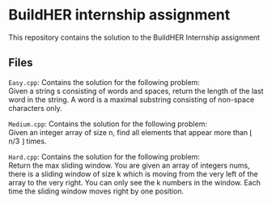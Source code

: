 # BuildHER internship assignment

This repository contains the solution to the BuildHER Internship assignment

## Files
`Easy.cpp`: Contains the solution for the following problem: <br>
Given a string s consisting of words and spaces, return the length of the last word in the string. A word is a maximal substring consisting of non-space characters only.

`Medium.cpp`: Contains the solution for the following problem: <br>
Given an integer array of size n, find all elements that appear more than ⌊ n/3 ⌋ times.

`Hard.cpp`: Contains the solution for the following problem: <br>
Return the max sliding window.
You are given an array of integers nums, there is a sliding window of size k which is moving from the very left of the array to the very right. You can only see the k numbers in the window. Each time the sliding window moves right by one position.
